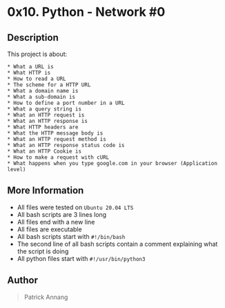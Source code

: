 # 0x10. Python - Network #0

## Description

This project is about:

    * What a URL is
    * What HTTP is
    * How to read a URL
    * The scheme for a HTTP URL
    * What a domain name is
    * What a sub-domain is
    * How to define a port number in a URL
    * What a query string is
    * What an HTTP request is
    * What an HTTP response is
    * What HTTP headers are
    * What the HTTP message body is
    * What an HTTP request method is
    * What an HTTP response status code is
    * What an HTTP Cookie is
    * How to make a request with cURL
    * What happens when you type google.com in your browser (Application level)

## More Information

* All files were tested on `Ubuntu 20.04 LTS`
* All bash scripts are 3 lines long
* All files end with a new line
* All files are executable
* All bash scripts start with `#!/bin/bash`
* The second line of all bash scripts contain a comment explaining what the script is doing
* All python files start with `#!/usr/bin/python3`

## Author

> Patrick Annang

